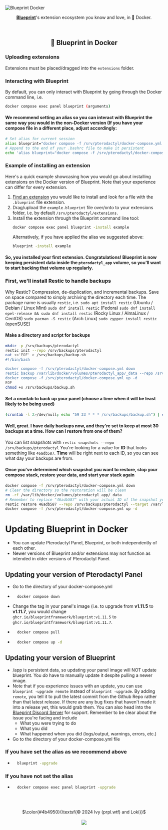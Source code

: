 <!-- Header -->
![Blueprint Docker](https://github.com/BlueprintFramework/docker/assets/103201875/f1c39e6e-afb0-4e24-abd3-508ec883d66b)
<p align="center"><a href="https://github.com/BlueprintFramework/main"><b>Blueprint</b></a>'s extension ecosystem you know and love, in 🐳 Docker.</p>

<!-- Information -->
<br/><h2 align="center">🐳 Blueprint in Docker</h2>

### Uploading extensions
Extensions must be placed/dragged into the `extensions` folder.

### Interacting with Blueprint
By default, you can only interact with Blueprint by going through the Docker command line, i.e.
```bash
docker compose exec panel blueprint (arguments)
```

#### We recommend setting an alias so you can interact with Blueprint the same way you would in the non-Docker version (If you have your compose file in a different place, adjust accordingly:
```bash
# Set alias for current session
alias blueprint="docker compose -f /srv/pterodactyl/docker-compose.yml exec panel blueprint"
# Append to the end of your .bashrc file to make it persistent
echo 'alias blueprint="docker compose -f /srv/pterodactyl/docker-compose.yml exec panel blueprint"' >> ~/.bashrc
```

### Example of installing an extension
Here's a quick example showcasing how you would go about installing extensions on the Docker version of Blueprint. Note that your experience can differ for every extension.
  1. [Find an extension](https://blueprint.zip/browse) you would like to install and look for a file with the `.blueprint` file extension.
  2. Drag/upload the `example.blueprint` file over/onto to your extensions folder, i.e. by default `/srv/pterodactyl/extensions`.
  3. Install the extension through the Blueprint command line tool:
     ```bash
     docker compose exec panel blueprint -install example
     ```
     Alternatively, if you have applied the alias we suggested above:
     ```bash
     blueprint -install example
     ```

#### So, you installed your first extension. Congratulations! Blueprint is now keeping persistent data inside the `pterodactyl_app` volume, so you'll want to start backing that volume up regularly.

### First, we'll install Restic to handle backups
Why Restic? Compression, de-duplication, and incremental backups. Save on space compared to simply archiving the directory each time.
The package name is usually `restic`, i.e.
`sudo apt install restic` (Ubuntu / Debian / Linux Mint)
`sudo dnf install restic` (Fedora)
`sudo dnf install epel-release && sudo dnf install restic` (Rocky Linux / AlmaLinux / CentOS)
`sudo pacman -S restic` (Arch Linux)
`sudo zypper install restic` (openSUSE)

#### Make a directory and script for backups
```bash
mkdir -p /srv/backups/pterodactyl
restic init --repo /srv/backups/pterodactyl
cat <<'EOF' > /srv/backups/backup.sh
#!/bin/bash

docker compose -f /srv/pterodactyl/docker-compose.yml down
restic backup /var/lib/docker/volumes/pterodactyl_app/_data --repo /srv/backups/pterodactyl
docker compose -f /srv/pterodactyl/docker-compose.yml up -d
EOF
chmod +x /srv/backups/backup.sh
```

#### Set a crontab to back up your panel (choose a time when it will be least likely to be being used)
```bash
(crontab -l 2>/dev/null; echo "59 23 * * * /srv/backups/backup.sh") | crontab -
```

#### Well, great. I have daily backups now, and they're set to keep at most 30 backups at a time. How can I restore from one of them?
You can list snapshots with ``restic snapshots --repo /srv/backups/pterodactyl``
You're looking for a value for **ID** that looks something like ``46adb587``. **Time** will be right next to each ID, so you can see what day your backups are from.

#### Once you've determined which snapshot you want to restore, stop your compose stack, restore your data, and start your stack again
```bash
docker compose -f /srv/pterodactyl/docker-compose.yml down
# Clear the directory so the restoration will be clean
rm -rf /var/lib/docker/volumes/pterodactyl_app/_data
# Remember to replace "46adb587" with your actual ID of the snapshot you want to restore
restic restore 46adb587 --repo /srv/backups/pterodactyl --target /var/lib/docker/volumes/pterodactyl_app/_data
docker compose -f /srv/pterodactyl/docker-compose.yml up -d
```

# Updating Blueprint in Docker
- You can update Pterodactyl Panel, Blueprint, or both independently of each other.
- Newer versions of Blueprint and/or extensions may not function as intended in older versions of Pterodactyl Panel.

## Updating your version of Pterodactyl Panel
- Go to the directory of your docker-compose.yml
- ```bash
    docker compose down
  ```
- Change the tag in your panel's image (i.e. to upgrade from **v1.11.5** to **v1.11.7**, you would change ``ghcr.io/blueprintframework/blueprint:v1.11.5`` to ``ghcr.io/blueprintframework/blueprint:v1.11.7``.
- ```bash
    docker compose pull
  ```
- ```bash
    docker compose up -d
  ```
## Updating your version of Blueprint
- /app is persistent data, so updating your panel image will NOT update blueprint. You _do_ have to manually update it despite pulling a newer image.
- Note that if you experience issues with an update, you can use ``blueprint -upgrade remote`` instead of ``blueprint -upgrade``. By adding ``remote``, you tell it to pull the latest commit from the Github Repo rather than that latest release. If there are any bug fixes that haven't made it into a release yet, this would grab them. You can also head into the [Blueprint Discord Server](<https://discord.gg/CUwHwv6xRe>) for support. Remember to be clear about the issue you're facing and include
  - What you were trying to do
  - What you did
  - What happened when you did (logs/output, warnings, errors, etc.)
- Go to the directory of your docker-compose.yml file
### If you have set the alias as we recommend above
- ```bash
    blueprint -upgrade
  ```
### If you have not set the alias
- ```bash
    docker compose exec panel blueprint -upgrade
  ```

<!-- copyright footer -->
<br/><br/>
<p align="center">
  $\color{#4b4950}{\textsf{© 2024 Ivy (prpl.wtf) and Loki}}$
  <br/><br/><img src="https://github.com/BlueprintFramework/docker/assets/103201875/68a6038e-4922-4e1a-b1d4-f58a4c5db397"/>
</p>
